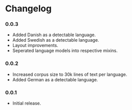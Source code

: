 # Changelog


### 0.0.3

- Added Danish as a detectable language.
- Added Swedish as a detectable language.
- Layout improvements.
- Seperated language models into respective mixins.


### 0.0.2

- Increased corpus size to 30k lines of text per language.
- Added German as a detectable language.


### 0.0.1

- Initial release.
